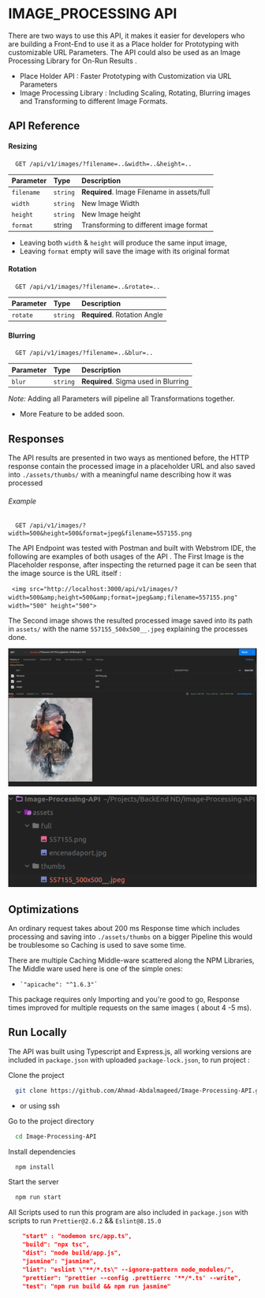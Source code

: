 # IMAGE_PROCESSING API

There are two ways to use this API, it makes it easier for developers who are building a Front-End to use it as a Place holder for Prototyping with customizable URL Parameters. The API could also be used as an Image Processing Library for On-Run Results .

- Place Holder API : Faster Prototyping with Customization via URL Parameters
- Image Processing Library : Including Scaling, Rotating, Blurring images and Transforming to different Image Formats.

## API Reference

#### Resizing

```http
  GET /api/v1/images/?filename=..&width=..&height=..
```

| Parameter  | Type     | Description                                 |
| :--------- | :------- | :------------------------------------------ |
| `filename` | `string` | **Required**. Image Filename in assets/full |
| `width`    | `string` | New Image Width                             |
| `height`   | `string` | New Image height                            |
| `format`   | string   | Transforming to different image format      |

- Leaving both `width` & `height` will produce the same input image,
- Leaving `format` empty will save the image with its original format

#### Rotation

```http
  GET /api/v1/images/?filename=..&rotate=..
```

| Parameter | Type     | Description                  |
| :-------- | :------- | :--------------------------- |
| `rotate`  | `string` | **Required**. Rotation Angle |

#### Blurring

```http
  GET /api/v1/images/?filename=..&blur=..
```

| Parameter | Type     | Description                          |
| :-------- | :------- | :----------------------------------- |
| `blur`    | `string` | **Required**. Sigma used in Blurring |

_Note:_ Adding all Parameters will pipeline all Transformations together.

- More Feature to be added soon.

## Responses

The API results are presented in two ways as mentioned before, the HTTP response contain the processed
image in a placeholder URL and also saved into `./assets/thumbs/` with a meaningful name describing how it was
processed

###### Example

```http
  GET /api/v1/images/?width=500&height=500&format=jpeg&filename=557155.png
```

The API Endpoint was tested with Postman and built with Webstrom IDE, the following are examples of both usages of the API . The First Image is the Placeholder response, after inspecting the returned page it can be seen that the image source is the URL itself :

` <img src="http://localhost:3000/api/v1/images/?width=500&amp;height=500&amp;format=jpeg&amp;filename=557155.png" width="500" height="500">`

The Second image shows the resulted processed image saved into its path in `assets/` with the name `557155_500x500__.jpeg` explaining the processes done.

<img src="./assets/images/1.png" alt="image-20220515145329179" style="zoom: 50%;" />

![image-20220515145440391](./assets/images/2.png)

## Optimizations

An ordinary request takes about 200 ms Response time which includes processing and saving into `./assets/thumbs`
on a bigger Pipeline this would be troublesome so Caching is used to save some time.

There are multiple Caching Middle-ware scattered along the NPM Libraries, The Middle ware used here
is one of the simple ones:

-     `"apicache": "^1.6.3"`

This package requires only Importing and you're good to go, Response times improved for multiple requests on the same images ( about 4 -5 ms).

## Run Locally

The API was built using Typescript and Express.js, all working versions are included in `package.json` with uploaded
`package-lock.json`, to run project :

Clone the project

```bash
  git clone https://github.com/Ahmad-Abdalmageed/Image-Processing-API.git
```

- or using ssh

Go to the project directory

```bash
  cd Image-Processing-API
```

Install dependencies

```bash
  npm install
```

Start the server

```bash
  npm run start
```

All Scripts used to run this program are also included in `package.json` with scripts to run
`Prettier@2.6.2`
&& `Eslint@8.15.0`

```json
    "start" : "nodemon src/app.ts",
    "build": "npx tsc",
    "dist": "node build/app.js",
    "jasmine": "jasmine",
    "lint": "eslint \"**/*.ts\" --ignore-pattern node_modules/",
    "prettier": "prettier --config .prettierrc '**/*.ts' --write",
    "test": "npm run build && npm run jasmine"
```
